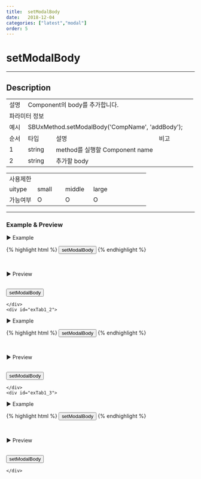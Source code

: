 ```yaml
---
title:  setModalBody
date:   2018-12-04
categories: ["latest","modal"]
order: 5
---
```


setModalBody
===

---

## Description

<table style="width:100%">
    <colgroup>
        <col width="10%"/>
        <col width="15%"/>
        <col width="55%"/>
        <col width="20%"/>
    </colgroup>
    <tr>
        <td class="tdTitle tdBg">설명</td>
        <td colspan="3">Component의 body를 추가합니다.</td>
    </tr>
    <tr>
        <td class="tdTitle tdCenter tdBg" colspan="4">파라미터 정보</td>
    </tr>
    <tr>
        <td class="tdTitle tdCenter tdBg">예시</td>
        <td colspan="3">SBUxMethod.setModalBody('CompName', 'addBody');</td>
    </tr>
    <tr>
        <td class="tdTitle tdCenter tdBg">순서</td>
        <td class="tdTitle tdCenter tdBg">타입</td>
        <td class="tdTitle tdCenter tdBg">설명</td>
        <td class="tdTitle tdCenter tdBg">비고</td>
    </tr>
    <tr>
        <td class="tdCenter">1</td>
        <td class="tdCenter">string</td>
        <td>method를 실행할 Component name</td>
        <td></td>
    </tr>
    <tr>
        <td class="tdCenter">2</td>
        <td class="tdCenter">string</td>
        <td>추가할 body</td>
        <td></td>
    </tr>
</table>
<table style="width:100%">
    <colgroup>
        <col width="20%"/>
        <col width="20%"/>
        <col width="20%"/>
        <col width="20%"/>
        <col width="20%"/>
    </colgroup>
    <tr>
        <td class="tdTitle tdBg tdCenter" colspan="5">사용제한</td>
    </tr>
    <tr>
        <td class="tdTitle tdBg">uitype</td>
        <td class="tdCenter">small</td>
        <td class="tdCenter">middle</td>
        <td class="tdCenter">large</td>
        <td></td>
    </tr>
    <tr>
        <td class="tdTitle tdBg">가능여부</td>
        <td class="tdBlue tdCenter">O</td>
        <td class="tdBlue tdCenter">O</td>
        <td class="tdBlue tdCenter">O</td>
        <td></td>
    </tr>
</table>

---
### Example & Preview

<sbux-tabs id="exTab1" name="exTab1" uitype="normal" title-target-id-array="exTab1_1^exTab1_2^exTab1_3" title-text-array="small^middle^large">
</sbux-tabs>
<div class="tab-content">
    <div id="exTab1_1">

▶ Example

{% highlight html %}
<input type="button" value="setModalBody" onclick="SBUxMethod.setModalBody('sbTagNm1', '추가할 Modal Body');">
<sbux-button id="idxBtn_modal" name="btn_modal" uitype="modal" text="모달 호출버튼" target-id="sbIdx1"></sbux-button>
<sbux-modal id="sbIdx1" name="sbTagNm1" uitype="small" header-title="Modal 타이틀"></sbux-modal>
{% endhighlight %}

<br>

▶ Preview

<br>
<input type="button" value="setModalBody" onclick="SBUxMethod.setModalBody('sbTagNm1', '추가할 Modal Body');">
<sbux-button id="idxBtn_modal" name="btn_modal" uitype="modal" text="모달 호출버튼" target-id="sbIdx1"></sbux-button>
<sbux-modal id="sbIdx1" name="sbTagNm1" uitype="small" header-title="Modal 타이틀"></sbux-modal>

    </div>
    <div id="exTab1_2">

▶ Example

{% highlight html %}
<input type="button" value="setModalBody" onclick="SBUxMethod.setModalBody('sbTagNm2', '추가할 Modal Body');">
<sbux-button id="idxBtn_modal2" name="btn_modal2" uitype="modal" text="모달 호출버튼" target-id="sbIdx2"></sbux-button>
<sbux-modal id="sbIdx2" name="sbTagNm2" uitype="middle" header-title="Modal 타이틀"></sbux-modal>
{% endhighlight %}

<br>

▶ Preview

<br>
<input type="button" value="setModalBody" onclick="SBUxMethod.setModalBody('sbTagNm2', '추가할 Modal Body');">
<sbux-button id="idxBtn_moda2l" name="btn_modal2" uitype="modal" text="모달 호출버튼" target-id="sbIdx2"></sbux-button>
<sbux-modal id="sbIdx2" name="sbTagNm2" uitype="middle" header-title="Modal 타이틀"></sbux-modal>

    </div>
    <div id="exTab1_3">

▶ Example

{% highlight html %}
<input type="button" value="setModalBody" onclick="SBUxMethod.setModalBody('sbTagNm3', '추가할 Modal Body');">
<sbux-button id="idxBtn_modal3" name="btn_modal3" uitype="modal" text="모달 호출버튼" target-id="sbIdx3"></sbux-button>
<sbux-modal id="sbIdx3" name="sbTagNm3" uitype="large" header-title="Modal 타이틀"></sbux-modal>
{% endhighlight %}

<br>

▶ Preview

<br>
<input type="button" value="setModalBody" onclick="SBUxMethod.setModalBody('sbTagNm3', '추가할 Modal Body');">
<sbux-button id="idxBtn_modal3" name="btn_modal3" uitype="modal" text="모달 호출버튼" target-id="sbIdx3"></sbux-button>
<sbux-modal id="sbIdx3" name="sbTagNm3" uitype="large" header-title="Modal 타이틀"></sbux-modal>

    </div>
</div>